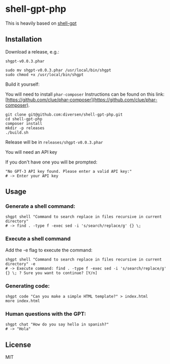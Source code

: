 # shell-gpt-php

This is heavily based on [shell-gpt](https://github.com/TheR1D/shell_gpt)

## Installation

Download a release, e.g.: 
    
    shgpt-v0.0.3.phar

    sudo mv shgpt-v0.0.3.phar /usr/local/bin/shgpt
    sudo chmod +x /usr/local/bin/shgpt

Build it yourself:
    
You will need to install `phar-composer`
Instructions can be found on this link: [https://github.com/clue/phar-composer](https://github.com/clue/phar-composer).

    git clone git@github.com:diversen/shell-gpt-php.git
    cd shell-gpt-php
    composer install
    mkdir -p releases
    ./build.sh

Release will be in `releases/shgpt-v0.0.3.phar`


You will need an API key

If you don't have one you will be prompted: 

    "No GPT-3 API key found. Please enter a valid API key:"
    # -> Enter your API key


## Usage

### Generate a shell command: 

    shgpt shell "Command to search replace in files recursive in current directory"
    # -> find . -type f -exec sed -i 's/search/replace/g' {} \;

### Execute a shell command

Add the -e flag to execute the command:

    shgpt shell "Command to search replace in files recursive in current directory" -e
    # -> Execute command: find . -type f -exec sed -i 's/search/replace/g' {} \; ? Sure you want to continue? [Y/n]

### Generating code:

    shgpt code "Can you make a simple HTML template?" > index.html
    more index.html

### Human questions with the GPT:

    shgpt chat "How do you say hello in spanish?"
    # -> "Hola"

## License

MIT
